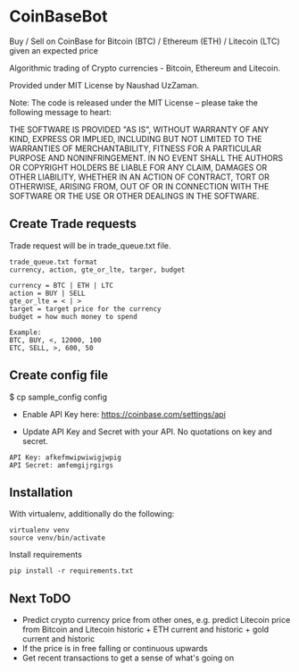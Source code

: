 # CoinBaseBot
Buy / Sell on CoinBase for Bitcoin (BTC) / Ethereum (ETH) / Litecoin (LTC) given an expected price 

Algorithmic trading of Crypto currencies - Bitcoin, Ethereum and Litecoin. 


Provided under MIT License by Naushad UzZaman.

Note: The code is released under the MIT License – please take the following message to heart:

THE SOFTWARE IS PROVIDED "AS IS", WITHOUT WARRANTY OF ANY KIND, EXPRESS OR IMPLIED, INCLUDING BUT NOT LIMITED TO THE WARRANTIES OF MERCHANTABILITY, FITNESS FOR A PARTICULAR PURPOSE AND NONINFRINGEMENT. IN NO EVENT SHALL THE AUTHORS OR COPYRIGHT HOLDERS BE LIABLE FOR ANY CLAIM, DAMAGES OR OTHER LIABILITY, WHETHER IN AN ACTION OF CONTRACT, TORT OR OTHERWISE, ARISING FROM, OUT OF OR IN CONNECTION WITH THE SOFTWARE OR THE USE OR OTHER DEALINGS IN THE SOFTWARE.


## Create Trade requests 
Trade request will be in trade_queue.txt file. 

```
trade_queue.txt format
currency, action, gte_or_lte, targer, budget

currency = BTC | ETH | LTC
action = BUY | SELL
gte_or_lte = < | > 
target = target price for the currency
budget = how much money to spend

Example:
BTC, BUY, <, 12000, 100
ETC, SELL, >, 600, 50
```

## Create config file 
$ cp sample_config config 

* Enable API Key here: https://coinbase.com/settings/api

* Update API Key and Secret with your API. No quotations on key and secret. 
```
API Key: afkefmwipwiwigjwpig
API Secret: amfemgijrgirgs
```

## Installation 
With virtualenv, additionally do the following:
```
virtualenv venv
source venv/bin/activate
```

Install requirements
```
pip install -r requirements.txt 

```


## Next ToDO
* Predict crypto currency price from other ones, e.g. predict Litecoin price from Bitcoin and Litecoin historic + ETH current and historic + gold current and historic
* If the price is in free falling or continuous upwards 
* Get recent transactions to get a sense of what's going on 